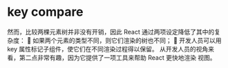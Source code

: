 # key compare

然而，比较两棵元素树并非没有开销，因此 React 通过两项设定降低了其中的复杂度：
 如果两个元素的类型不同，则它们渲染的树也不同；
 开发人员可以用 key 属性标记子组件，使它们在不同渲染过程得以保留。
从开发人员的视角来看，第二点非常有趣，因为它提供了一项工具来帮助 React 更快地渲染
视图。
